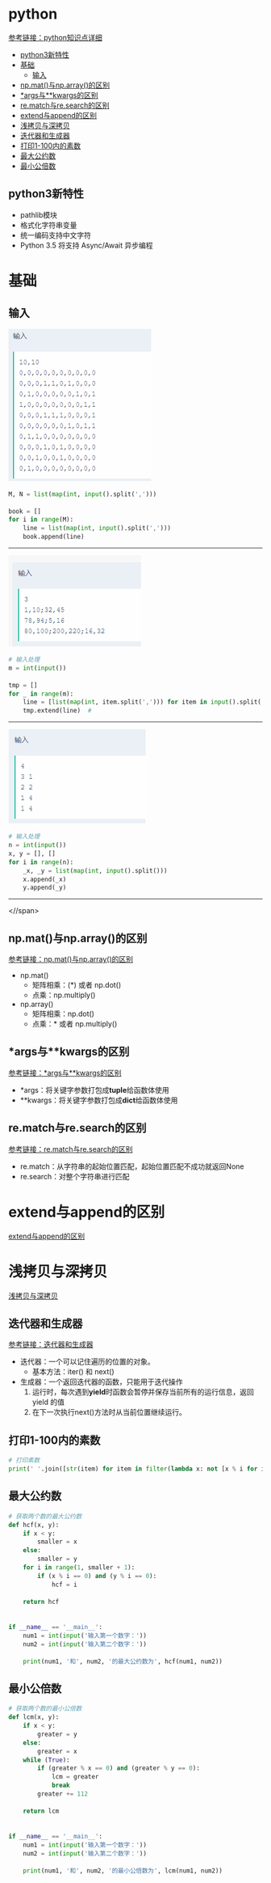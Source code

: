 # python

[参考链接：python知识点详细](https://github.com/taizilongxu/interview_python#20-%E9%97%AD%E5%8C%85)   

* [python3新特性](#python3新特性)
* [基础](#基础)
  * [输入](#输入)
* [np.mat()与np.array()的区别](#np.mat()与np.array()的区别)
* [\*args与\*\*kwargs的区别](#args与kwargs的区别)
* [re.match与re.search的区别](#re.match与re.search的区别)
* [extend与append的区别](#extend与append的区别)
* [浅拷贝与深拷贝](#浅拷贝与深拷贝)
* [迭代器和生成器](#迭代器和生成器)
* [打印1-100内的素数](#打印1-100内的素数)
* [最大公约数](#最大公约数)
* [最小公倍数](#最小公倍数)

<span id="python3新特性"></span>
## python3新特性
* pathlib模块
* 格式化字符串变量
* 统一编码支持中文字符
* Python 3.5 将支持 Async/Await 异步编程

<span id="基础"></span>
# 基础
<span id="输入"></span>
## 输入
![1.png](https://github.com/FangChao1086/Coding_language/blob/master/素材/1.PNG)  
```py
M, N = list(map(int, input().split(',')))

book = []
for i in range(M):
    line = list(map(int, input().split(',')))
    book.append(line)
```
---
![2.png](https://github.com/FangChao1086/Coding_language/blob/master/素材/2.PNG)
```py
# 输入处理
m = int(input())

tmp = []
for _ in range(m):
    line = [list(map(int, item.split(','))) for item in input().split(';')]
    tmp.extend(line)  # 
```
---
![3.png](https://github.com/FangChao1086/Coding_language/blob/master/素材/3.PNG)
```py
# 输入处理
n = int(input())
x, y = [], []
for i in range(n):
    _x, _y = list(map(int, input().split()))
    x.append(_x)
    y.append(_y)
```
---

<span id="np.mat()与np.array()的区别"><//span>
## np.mat()与np.array()的区别
[参考链接：np.mat()与np.array()的区别](https://www.jianshu.com/p/3a9c3a397932)
* np.mat()
  * 矩阵相乘：(\*) 或者 np.dot()
  * 点乘：np.multiply()
* np.array()
  * 矩阵相乘：np.dot()
  * 点乘：\* 或者 np.multiply()

<span id="args与kwargs的区别"></span>
## \*args与\*\*kwargs的区别 
[参考链接：\*args与\*\*kwargs的区别](https://www.cnblogs.com/yunguoxiaoqiao/p/7626992.html)
* \*args：将关键字参数打包成**tuple**给函数体使用  
* \*\*kwargs：将关键字参数打包成**dict**给函数体使用  

<span id="re.match与re.search的区别"></span>
## re.match与re.search的区别
[参考链接：re.match与re.search的区别](http://www.runoob.com/python3/python3-reg-expressions.html)  
* re.match：从字符串的起始位置匹配，起始位置匹配不成功就返回None
* re.search：对整个字符串进行匹配

<span id="extend与append的区别"></span>
# extend与append的区别
[extend与append的区别](https://www.cnblogs.com/tzuxung/p/5706245.html)

<span id="浅拷贝与深拷贝"></span>
# 浅拷贝与深拷贝
[浅拷贝与深拷贝](https://www.cnblogs.com/xueli/p/4952063.html)

<span id="迭代器和生成器"></span>
## 迭代器和生成器
[参考链接：迭代器和生成器](http://www.runoob.com/python3/python3-iterator-generator.html)  
* 迭代器：一个可以记住遍历的位置的对象。
  * 基本方法：iter() 和 next()  
* 生成器：一个返回迭代器的函数，只能用于迭代操作
  1. 运行时，每次遇到**yield**时函数会暂停并保存当前所有的运行信息，返回 yield 的值
  2. 在下一次执行next()方法时从当前位置继续运行。

<span id="打印1-100内的素数"></span>
## 打印1-100内的素数
```python
# 打印素数
print(' '.join([str(item) for item in filter(lambda x: not [x % i for i in range(2, x) if x % i == 0], range(2, 101))]))
```

<span id="最大公约数"></span>
## 最大公约数
```python
# 获取两个数的最大公约数
def hcf(x, y):
    if x < y:
        smaller = x
    else:
        smaller = y
    for i in range(1, smaller + 1):
        if (x % i == 0) and (y % i == 0):
            hcf = i

    return hcf


if __name__ == '__main__':
    num1 = int(input('输入第一个数字：'))
    num2 = int(input('输入第二个数字：'))

    print(num1, '和', num2, '的最大公约数为', hcf(num1, num2))
```

<span id="最小公倍数"></span>
## 最小公倍数
```python
# 获取两个数的最小公倍数
def lcm(x, y):
    if x < y:
        greater = y
    else:
        greater = x
    while (True):
        if (greater % x == 0) and (greater % y == 0):
            lcm = greater
            break
        greater += 112

    return lcm


if __name__ == '__main__':
    num1 = int(input('输入第一个数字：'))
    num2 = int(input('输入第二个数字：'))

    print(num1, '和', num2, '的最小公倍数为', lcm(num1, num2))
```
